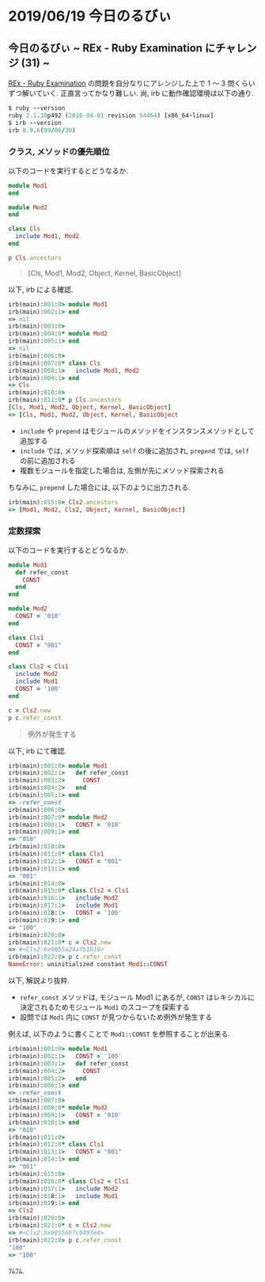 # 2019/06/19 今日のるびぃ

## 今日のるびぃ ~ REx - Ruby Examination にチャレンジ (31) ~

[REx - Ruby Examination](https://rex.libertyfish.co.jp/) の問題を自分なりにアレンジした上で 1 〜 3 問くらいずつ解いていく. 正直言ってかなり難しい. 尚, irb に動作確認環境は以下の通り.

```ruby
$ ruby --version
ruby 2.1.10p492 (2016-04-01 revision 54464) [x86_64-linux]
$ irb --version
irb 0.9.6(09/06/30)
```

### クラス, メソッドの優先順位

以下のコードを実行するとどうなるか.

```ruby
module Mod1
end

module Mod2
end

class Cls
  include Mod1, Mod2
end

p Cls.ancestors
```

> [Cls, Mod1, Mod2, Object, Kernel, BasicObject]

以下, irb による確認.

```ruby
irb(main):001:0> module Mod1
irb(main):002:1> end
=> nil
irb(main):003:0> 
irb(main):004:0* module Mod2
irb(main):005:1> end
=> nil
irb(main):006:0> 
irb(main):007:0* class Cls
irb(main):008:1>   include Mod1, Mod2
irb(main):009:1> end
=> Cls
irb(main):010:0> 
irb(main):011:0* p Cls.ancestors
[Cls, Mod1, Mod2, Object, Kernel, BasicObject]
=> [Cls, Mod1, Mod2, Object, Kernel, BasicObject
```

* `include` や `prepend` はモジュールのメソッドをインスタンスメソッドとして追加する
* `include` では, メソッド探索順は `self` の後に追加され, `prepend` では, `self` の前に追加される
* 複数モジュールを指定した場合は, 左側が先にメソッド探索される

ちなみに, `prepend` した場合には, 以下のように出力される.

```ruby
irb(main):015:0> Cls2.ancestors
=> [Mod1, Mod2, Cls2, Object, Kernel, BasicObject]
```

### 定数探索

以下のコードを実行するとどうなるか.

```ruby
module Mod1
  def refer_const
    CONST
  end
end

module Mod2
  CONST = '010'
end

class Cls1
  CONST = "001"
end

class Cls2 < Cls1
  include Mod2
  include Mod1
  CONST = '100'
end

c = Cls2.new
p c.refer_const
```

> 例外が発生する

以下, irb にて確認.

```ruby
irb(main):001:0> module Mod1
irb(main):002:1>   def refer_const
irb(main):003:2>     CONST
irb(main):004:2>   end
irb(main):005:1> end
=> :refer_const
irb(main):006:0> 
irb(main):007:0* module Mod2
irb(main):008:1>   CONST = '010'
irb(main):009:1> end
=> "010"
irb(main):010:0> 
irb(main):011:0* class Cls1
irb(main):012:1>   CONST = "001"
irb(main):013:1> end
=> "001"
irb(main):014:0> 
irb(main):015:0* class Cls2 < Cls1
irb(main):016:1>   include Mod2
irb(main):017:1>   include Mod1
irb(main):018:1>   CONST = '100'
irb(main):019:1> end
=> "100"
irb(main):020:0> 
irb(main):021:0* c = Cls2.new
=> #<Cls2:0x0055a24afb1b10>
irb(main):022:0> p c.refer_const
NameError: uninitialized constant Mod1::CONST
```

以下, 解説より抜粋.

* `refer_const` メソッドは, モジュール Mod1 にあるが, `CONST` はレキシカルに決定されるためモジュール `Mod1` のスコープを探索する
* 設問では `Mod1` 内に `CONST` が見つからないため例外が発生する

例えば, 以下のように書くことで `Mod1::CONST` を参照することが出来る.

```ruby
irb(main):001:0> module Mod1
irb(main):002:1>   CONST = '100'
irb(main):003:1>   def refer_const
irb(main):004:2>     CONST
irb(main):005:2>   end
irb(main):006:1> end
=> :refer_const
irb(main):007:0> 
irb(main):008:0* module Mod2
irb(main):009:1>   CONST = '010'
irb(main):010:1> end
=> "010"
irb(main):011:0> 
irb(main):012:0* class Cls1
irb(main):013:1>   CONST = "001"
irb(main):014:1> end
=> "001"
irb(main):015:0> 
irb(main):016:0* class Cls2 < Cls1
irb(main):017:1>   include Mod2
irb(main):018:1>   include Mod1
irb(main):019:1> end
=> Cls2
irb(main):020:0> 
irb(main):021:0* c = Cls2.new
=> #<Cls2:0x00556bfc9497e8>
irb(main):022:0> p c.refer_const
"100"
=> "100"
```

ﾌﾑﾌﾑ.
